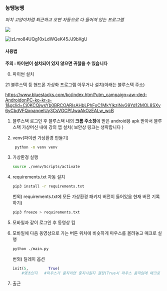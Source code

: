 ### 농땡농땡

_마치 고양이처럼 퇴근하고 오면 자동으로 다 들어져 있는 프로그램_

![](https://images.mypetlife.co.kr/content/uploads/2019/12/09151959/%EC%8B%AC%EC%8B%AC%ED%95%9C_%EA%B3%A0%EC%96%91%EC%9D%B42.png)

![IzLmo84UQg10xLdWQeK45JJ9bXgU](https://user-images.githubusercontent.com/52653682/157766102-a6321b70-ba3d-4ea6-b904-8a25b3412fae.gif)

#### 사용법

**주의 : 파이썬이 설치되어 있지 않으면 귀찮을 수 있습니다**

0. 파이썬 설치

21 블루스택 등 핸드폰 가상화 프로그램 아무거나 설치(아래는 블루스택 주소)

https://www.bluestacks.com/ko/index.html?utm_campaign=aw-ded-AndroidonPC-ko-kr-s-1&gclid=Cj0KCQjwsYb0BRCOARIsAHbLPhFoC1MkYlkziNvG9Yd12MOL8SXv6yCbdVFQxpanqelUy3CsVGCPfJwaAkOzEALw_wcB

1. 블루스택 로그인 후 블루스택 내의 **크롬 주소창**에 받은 android용 apk 받아서 블루스택 가상머신 내에 강의 앱 설치( 보안상 링크는 생략합니다 )

2. venv(파이썬 가상환경 만들기)

    ```bash
     python -m venv venv
    ```

3. 가상환경 실행
    ```bash
    source ./venv/Scripts/activate
    ```
4. requirements.txt 자동 설치

    ```bash
    pip3 install -r requirements.txt
    ```

    번외) requirements.txt에 모든 가상환경 패키지 버전이 들어있음
    현재 버전 기록하기)

    ```bash
    pip3 freeze > requirements.txt
    ```

5. 모바일과 같이 로그인 후 동영상 킴

6. 모바일에 다음 동영상으로 가는 버튼 위치에 비슷하게 마우스를 올려놓고 매크로 실행

    ```bash
    python ./main.py
    ```

    번외) 딜레이 옵션

    ```python
    init(5, 		True)
    	#몇초인지	#마우스가 움직이면 중지시킬지 결정(True시 마우스 움직임에 매크로 정지)
    ```

7. 출근
